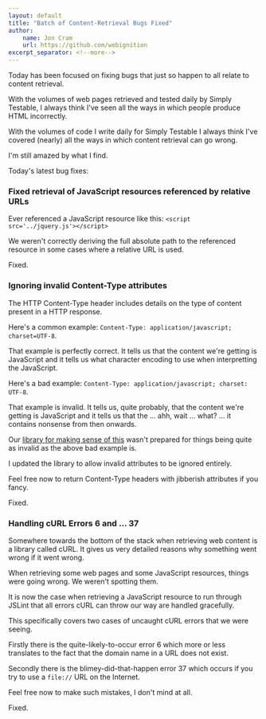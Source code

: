 ```yaml
---
layout: default
title: "Batch of Content-Retrieval Bugs Fixed"
author:
    name: Jon Cram
    url: https://github.com/webignition
excerpt_separator: <!--more-->
---
```

    
Today has been focused on fixing bugs that just so happen to all relate
to content retrieval.

With the volumes of web pages retrieved and tested daily by Simply Testable,
I always think I've seen all the ways in which people produce HTML incorrectly.

With the volumes of code I write daily for Simply Testable I always think
I've covered (nearly) all the ways in which content retrieval can go wrong.

I'm still amazed by what I find.

<!--more-->

Today's latest bug fixes:

### Fixed retrieval of JavaScript resources referenced by relative URLs

Ever referenced a JavaScript resource like this: `<script src='../jquery.js'></script>`

We weren't correctly deriving the full absolute path to the referenced
resource in some cases where a relative URL is used.

Fixed.

### Ignoring invalid Content-Type attributes

The HTTP Content-Type header includes details on the type of content
present in a HTTP response.

Here's a common example: `Content-Type: application/javascript; charset=UTF-8`.

That example is perfectly correct. It tells us that the content we're getting
is JavaScript and it tells us what character encoding to use when interpretting
the JavaScript.

Here's a bad example: `Content-Type: application/javascript; charset: UTF-8`.

That example is invalid. It tells us, quite probably, that the content
we're getting is JavaScript and it tells us that the &hellip; ahh, wait &hellip;
what? &hellip; it contains nonsense from then onwards.

Our <a href="https://github.com/webignition/internet-media-type">library for making sense of this</a>
wasn't prepared for things being quite as invalid as the above bad example is.

I updated the library to allow invalid attributes to be ignored entirely.

Feel free now to return Content-Type headers with jibberish attributes if you fancy.

Fixed.

### Handling cURL Errors 6 and &hellip; 37

Somewhere towards the bottom of the stack when retrieving web content
is a library called cURL. It gives us very detailed reasons why something
went wrong if it went wrong.

When retrieving some web pages and some JavaScript resources, things were
going wrong. We weren't spotting them.

It is now the case when retrieving a JavaScript resource to run through JSLint
that all errors cURL can throw our way are handled gracefully.

This specifically covers two cases of uncaught cURL errors that we were seeing.

Firstly there is
the quite-likely-to-occur error 6 which more or less translates to the fact
that the domain name in a URL does not exist.

Secondly there is
the blimey-did-that-happen error 37 which occurs if you try to use a `file://`
URL on the Internet.

Feel free now to make such mistakes, I don't mind at all.

Fixed.
